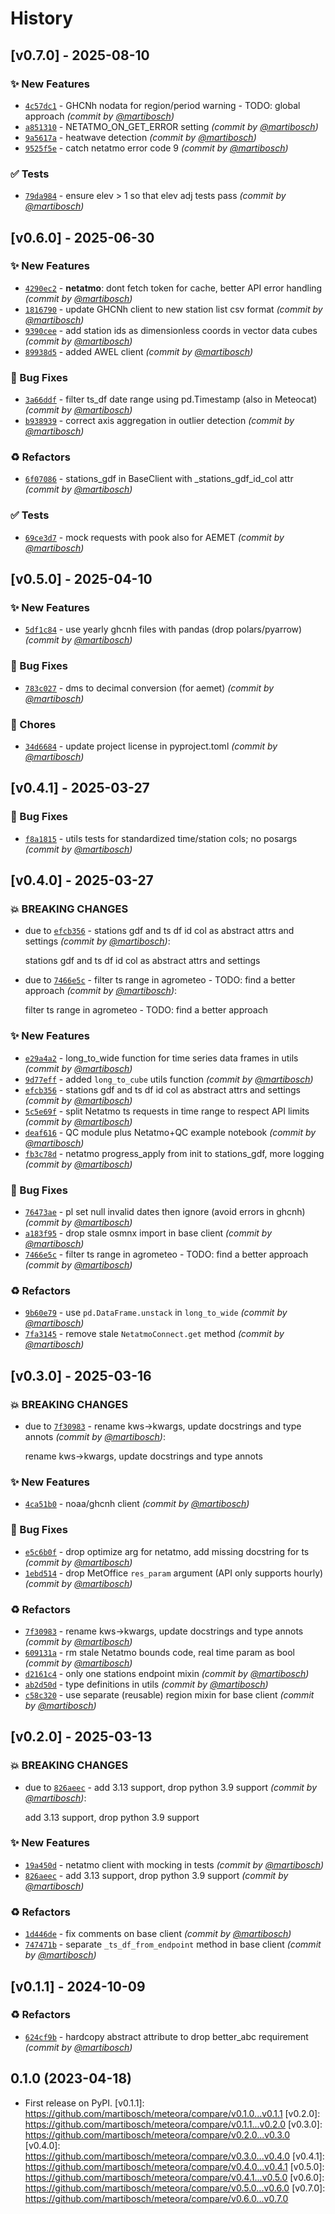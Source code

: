 # History

## [v0.7.0] - 2025-08-10

### :sparkles: New Features

- [`4c57dc1`](https://github.com/martibosch/meteora/commit/4c57dc1f03fa609f568021b5554bda5ea9a0ac29) - GHCNh nodata for region/period warning - TODO: global approach *(commit by [@martibosch](https://github.com/martibosch))*
- [`a851310`](https://github.com/martibosch/meteora/commit/a851310089b2befd72d8b340147ed8cec7c416c4) - NETATMO_ON_GET_ERROR setting *(commit by [@martibosch](https://github.com/martibosch))*
- [`9a5617a`](https://github.com/martibosch/meteora/commit/9a5617a3613de3fdad9fe039b64886490a537435) - heatwave detection *(commit by [@martibosch](https://github.com/martibosch))*
- [`9525f5e`](https://github.com/martibosch/meteora/commit/9525f5e20345a491e6a6cc01be16cbb1f78f77eb) - catch netatmo error code 9 *(commit by [@martibosch](https://github.com/martibosch))*

### :white_check_mark: Tests

- [`79da984`](https://github.com/martibosch/meteora/commit/79da9845c9df5f5e01e6e67826d0154b1f626bb8) - ensure elev > 1 so that elev adj tests pass *(commit by [@martibosch](https://github.com/martibosch))*

## [v0.6.0] - 2025-06-30

### :sparkles: New Features

- [`4290ec2`](https://github.com/martibosch/meteora/commit/4290ec2e8a451a38cf764a14b45d0c9e2c4e40e5) - **netatmo**: dont fetch token for cache, better API error handling *(commit by [@martibosch](https://github.com/martibosch))*
- [`1816790`](https://github.com/martibosch/meteora/commit/18167906c895a5826c2b9a318d2f3948f7bf1da3) - update GHCNh client to new station list csv format *(commit by [@martibosch](https://github.com/martibosch))*
- [`9390cee`](https://github.com/martibosch/meteora/commit/9390cee6d67050a7a33e18a47ff52d760497dd4e) - add station ids as dimensionless coords in vector data cubes *(commit by [@martibosch](https://github.com/martibosch))*
- [`89938d5`](https://github.com/martibosch/meteora/commit/89938d544b93b7fb43e8673baa4fc7f2a4f335c9) - added AWEL client *(commit by [@martibosch](https://github.com/martibosch))*

### :bug: Bug Fixes

- [`3a66ddf`](https://github.com/martibosch/meteora/commit/3a66ddf8390ce0d0764176a29b94ac52d7eff482) - filter ts_df date range using pd.Timestamp (also in Meteocat) *(commit by [@martibosch](https://github.com/martibosch))*
- [`b938939`](https://github.com/martibosch/meteora/commit/b9389396d615e9799a22de249877a206950ce79f) - correct axis aggregation in outlier detection *(commit by [@martibosch](https://github.com/martibosch))*

### :recycle: Refactors

- [`6f07086`](https://github.com/martibosch/meteora/commit/6f070860bb6615e2d125874e5303e163a731d7ad) - stations_gdf in BaseClient with \_stations_gdf_id_col attr *(commit by [@martibosch](https://github.com/martibosch))*

### :white_check_mark: Tests

- [`69ce3d7`](https://github.com/martibosch/meteora/commit/69ce3d7af592d43565ae25ed84ceb438bd833da8) - mock requests with pook also for AEMET *(commit by [@martibosch](https://github.com/martibosch))*

## [v0.5.0] - 2025-04-10

### :sparkles: New Features

- [`5df1c84`](https://github.com/martibosch/meteora/commit/5df1c84f98e276772a9886a0ab6e99f391d36b92) - use yearly ghcnh files with pandas (drop polars/pyarrow) *(commit by [@martibosch](https://github.com/martibosch))*

### :bug: Bug Fixes

- [`783c027`](https://github.com/martibosch/meteora/commit/783c027c3d9da8b62732bd7d43cde70d05fe4ad2) - dms to decimal conversion (for aemet) *(commit by [@martibosch](https://github.com/martibosch))*

### :wrench: Chores

- [`34d6684`](https://github.com/martibosch/meteora/commit/34d66849e5467f1dc93311b85229d23b57557990) - update project license in pyproject.toml *(commit by [@martibosch](https://github.com/martibosch))*

## [v0.4.1] - 2025-03-27

### :bug: Bug Fixes

- [`f8a1815`](https://github.com/martibosch/meteora/commit/f8a18152d5883cf5b8c2673b6758a52717004674) - utils tests for standardized time/station cols; no posargs *(commit by [@martibosch](https://github.com/martibosch))*

## [v0.4.0] - 2025-03-27

### :boom: BREAKING CHANGES

- due to [`efcb356`](https://github.com/martibosch/meteora/commit/efcb356c6af506537c3ea6336baf46e0f73f75e8) - stations gdf and ts df id col as abstract attrs and settings *(commit by [@martibosch](https://github.com/martibosch))*:

  stations gdf and ts df id col as abstract attrs and settings

- due to [`7466e5c`](https://github.com/martibosch/meteora/commit/7466e5c82045f87a93a07c029c185a6281b83e6f) - filter ts range in agrometeo - TODO: find a better approach *(commit by [@martibosch](https://github.com/martibosch))*:

  filter ts range in agrometeo - TODO: find a better approach

### :sparkles: New Features

- [`e29a4a2`](https://github.com/martibosch/meteora/commit/e29a4a2746b7684791434c201cb5f0b834e10ecf) - long_to_wide function for time series data frames in utils *(commit by [@martibosch](https://github.com/martibosch))*
- [`9d77eff`](https://github.com/martibosch/meteora/commit/9d77eff9ab897be9bf08c533c244ae652a2d62a8) - added `long_to_cube` utils function *(commit by [@martibosch](https://github.com/martibosch))*
- [`efcb356`](https://github.com/martibosch/meteora/commit/efcb356c6af506537c3ea6336baf46e0f73f75e8) - stations gdf and ts df id col as abstract attrs and settings *(commit by [@martibosch](https://github.com/martibosch))*
- [`5c5e69f`](https://github.com/martibosch/meteora/commit/5c5e69f8bf79f9b406beac9d8b35791f0885294b) - split Netatmo ts requests in time range to respect API limits *(commit by [@martibosch](https://github.com/martibosch))*
- [`deaf616`](https://github.com/martibosch/meteora/commit/deaf616b81eb892168897a4565160a9afc9907e2) - QC module plus Netatmo+QC example notebook *(commit by [@martibosch](https://github.com/martibosch))*
- [`fb3c78d`](https://github.com/martibosch/meteora/commit/fb3c78dca2182f541fd1a99a302c1bbbb3cd70a2) - netatmo progress_apply from init to stations_gdf, more logging *(commit by [@martibosch](https://github.com/martibosch))*

### :bug: Bug Fixes

- [`76473ae`](https://github.com/martibosch/meteora/commit/76473ae23b2d9a63dab2fce69f76b95c14ba4b8b) - pl set null invalid dates then ignore (avoid errors in ghcnh) *(commit by [@martibosch](https://github.com/martibosch))*
- [`a183f95`](https://github.com/martibosch/meteora/commit/a183f95a0dc6a2602841ffe2915ab20578ec3895) - drop stale osmnx import in base client *(commit by [@martibosch](https://github.com/martibosch))*
- [`7466e5c`](https://github.com/martibosch/meteora/commit/7466e5c82045f87a93a07c029c185a6281b83e6f) - filter ts range in agrometeo - TODO: find a better approach *(commit by [@martibosch](https://github.com/martibosch))*

### :recycle: Refactors

- [`9b60e79`](https://github.com/martibosch/meteora/commit/9b60e798b863ae51d9b71e39c64ae8f2e78f826a) - use `pd.DataFrame.unstack` in `long_to_wide` *(commit by [@martibosch](https://github.com/martibosch))*
- [`7fa3145`](https://github.com/martibosch/meteora/commit/7fa3145f6a1686c70a413f2b88f12a720d400044) - remove stale `NetatmoConnect.get` method *(commit by [@martibosch](https://github.com/martibosch))*

## [v0.3.0] - 2025-03-16

### :boom: BREAKING CHANGES

- due to [`7f30983`](https://github.com/martibosch/meteora/commit/7f3098346fd77c261465cebb3c9a19b2e739b6e3) - rename kws->kwargs, update docstrings and type annots *(commit by [@martibosch](https://github.com/martibosch))*:

  rename kws->kwargs, update docstrings and type annots

### :sparkles: New Features

- [`4ca51b0`](https://github.com/martibosch/meteora/commit/4ca51b073554d703bd2346e1f255ca0b48b56d07) - noaa/ghcnh client *(commit by [@martibosch](https://github.com/martibosch))*

### :bug: Bug Fixes

- [`e5c6b0f`](https://github.com/martibosch/meteora/commit/e5c6b0f2d539ff3b9b96e36e176ba20d55410af0) - drop optimize arg for netatmo, add missing docstring for ts *(commit by [@martibosch](https://github.com/martibosch))*
- [`1ebd514`](https://github.com/martibosch/meteora/commit/1ebd51473373b8bf1657e49dbc27f38c6723c2c1) - drop MetOffice `res_param` argument (API only supports hourly) *(commit by [@martibosch](https://github.com/martibosch))*

### :recycle: Refactors

- [`7f30983`](https://github.com/martibosch/meteora/commit/7f3098346fd77c261465cebb3c9a19b2e739b6e3) - rename kws->kwargs, update docstrings and type annots *(commit by [@martibosch](https://github.com/martibosch))*
- [`609131a`](https://github.com/martibosch/meteora/commit/609131a1e4e8bbf5d5987b017e519708295bc425) - rm stale Netatmo bounds code, real time param as bool *(commit by [@martibosch](https://github.com/martibosch))*
- [`d2161c4`](https://github.com/martibosch/meteora/commit/d2161c4caf8c36bc08dfa1d9d1f241a21d05e35c) - only one stations endpoint mixin *(commit by [@martibosch](https://github.com/martibosch))*
- [`ab2d50d`](https://github.com/martibosch/meteora/commit/ab2d50d7748d69deca171a7ea1fe1288491baa26) - type definitions in utils *(commit by [@martibosch](https://github.com/martibosch))*
- [`c58c320`](https://github.com/martibosch/meteora/commit/c58c32095318eb427e87eb28b261940334b4da28) - use separate (reusable) region mixin for base client *(commit by [@martibosch](https://github.com/martibosch))*

## [v0.2.0] - 2025-03-13

### :boom: BREAKING CHANGES

- due to [`826aeec`](https://github.com/martibosch/meteora/commit/826aeece13036addeedba39080326d39630dcd37) - add 3.13 support, drop python 3.9 support *(commit by [@martibosch](https://github.com/martibosch))*:

  add 3.13 support, drop python 3.9 support

### :sparkles: New Features

- [`19a450d`](https://github.com/martibosch/meteora/commit/19a450d7a4c7f9670bf496fe329073bb61cdb364) - netatmo client with mocking in tests *(commit by [@martibosch](https://github.com/martibosch))*
- [`826aeec`](https://github.com/martibosch/meteora/commit/826aeece13036addeedba39080326d39630dcd37) - add 3.13 support, drop python 3.9 support *(commit by [@martibosch](https://github.com/martibosch))*

### :recycle: Refactors

- [`1d446de`](https://github.com/martibosch/meteora/commit/1d446deebc22ce238d4e2ab5a416b9d5f9113d24) - fix comments on base client *(commit by [@martibosch](https://github.com/martibosch))*
- [`747471b`](https://github.com/martibosch/meteora/commit/747471b2ad7e82c0ae9cf56e1ce14594e5197c13) - separate `_ts_df_from_endpoint` method in base client *(commit by [@martibosch](https://github.com/martibosch))*

## [v0.1.1] - 2024-10-09

### :recycle: Refactors

- [`624cf9b`](https://github.com/martibosch/meteora/commit/624cf9b0e591f4fbcc376b5d323a823294d8f6fc) - hardcopy abstract attribute to drop better_abc requirement *(commit by [@martibosch](https://github.com/martibosch))*

## 0.1.0 (2023-04-18)

- First release on PyPI.
  \[v0.1.1\]: https://github.com/martibosch/meteora/compare/v0.1.0...v0.1.1
  \[v0.2.0\]: https://github.com/martibosch/meteora/compare/v0.1.1...v0.2.0
  \[v0.3.0\]: https://github.com/martibosch/meteora/compare/v0.2.0...v0.3.0
  \[v0.4.0\]: https://github.com/martibosch/meteora/compare/v0.3.0...v0.4.0
  \[v0.4.1\]: https://github.com/martibosch/meteora/compare/v0.4.0...v0.4.1
  \[v0.5.0\]: https://github.com/martibosch/meteora/compare/v0.4.1...v0.5.0
  \[v0.6.0\]: https://github.com/martibosch/meteora/compare/v0.5.0...v0.6.0
  \[v0.7.0\]: https://github.com/martibosch/meteora/compare/v0.6.0...v0.7.0
